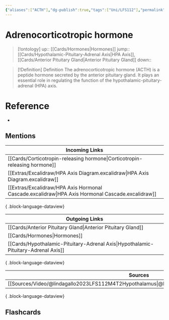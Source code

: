 ```yaml
---
{"aliases":["ACTH"],"dg-publish":true,"tags":["Uni/LFS112"],"permalink":"/cards/adrenocorticotropic-hormone/","dgPassFrontmatter":true}
---
```


# Adrenocorticotropic hormone

> [!ontology]
> up:: [[Cards/Hormones\|Hormones]]
> jump:: [[Cards/Hypothalamic-Pituitary-Adrenal Axis\|HPA Axis]], [[Cards/Anterior Pituitary Gland\|Anterior Pituitary Gland]]
> down:: 

> [!Definition] Definition
> The adrenocorticotropic hormone (ACTH) is a peptide hormone secreted by the anterior pituitary gland. It plays an essential role in regulating the function of the hypothalamic-pituitary-adrenal (HPA) axis.

# Reference
- 

## Mentions
| Incoming Links                                                                                      |
| --------------------------------------------------------------------------------------------------- |
| [[Cards/Corticotropin-releasing hormone\|Corticotropin-releasing hormone]]                       |
| [[Extras/Excalidraw/HPA Axis Diagram.excalidraw\|HPA Axis Diagram.excalidraw]]                   |
| [[Extras/Excalidraw/HPA Axis Hormonal Cascade.excalidraw\|HPA Axis Hormonal Cascade.excalidraw]] |

{ .block-language-dataview}

| Outgoing Links                                                                        |
| ------------------------------------------------------------------------------------- |
| [[Cards/Anterior Pituitary Gland\|Anterior Pituitary Gland]]                       |
| [[Cards/Hormones\|Hormones]]                                                       |
| [[Cards/Hypothalamic-Pituitary-Adrenal Axis\|Hypothalamic-Pituitary-Adrenal Axis]] |

{ .block-language-dataview}

| Sources                                                                                           |
| ------------------------------------------------------------------------------------------------- |
| [[Sources/Video/@lindagallo2023LFS112M4T2Hypothalamus\|@lindagallo2023LFS112M4T2Hypothalamus]] |

{ .block-language-dataview}

## Flashcards

